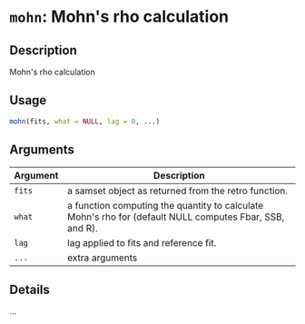# `mohn`: Mohn's rho calculation

## Description


 Mohn's rho calculation


## Usage

```r
mohn(fits, what = NULL, lag = 0, ...)
```


## Arguments

Argument      |Description
------------- |----------------
```fits```     |     a samset object as returned from the retro function.
```what```     |     a function computing the quantity to calculate Mohn's rho for (default NULL computes Fbar, SSB, and R).
```lag```     |     lag applied to fits and reference fit.
```...```     |     extra arguments

## Details


 ...


